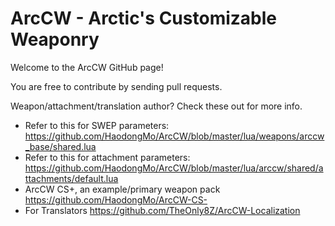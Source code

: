 # ArcCW - Arctic's Customizable Weaponry

Welcome to the ArcCW GitHub page!


You are free to contribute by sending pull requests.

Weapon/attachment/translation author? Check these out for more info.
- Refer to this for SWEP parameters: https://github.com/HaodongMo/ArcCW/blob/master/lua/weapons/arccw_base/shared.lua
- Refer to this for attachment parameters: https://github.com/HaodongMo/ArcCW/blob/master/lua/arccw/shared/attachments/default.lua
- ArcCW CS+, an example/primary weapon pack https://github.com/HaodongMo/ArcCW-CS-
- For Translators https://github.com/TheOnly8Z/ArcCW-Localization